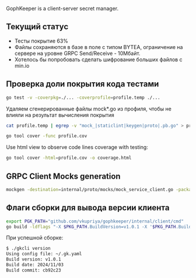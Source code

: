 GophKeeper is a client-server secret manager.


## Текущий статуc

* Тесты покрытие 63%
* Файлы сохраняются в базе в поле с типом BYTEA, ограничение на сервере на уровне GRPC Send/Receive - 10Мбайт.
* Хотелось бы попробовать сделать шифрование больших файлов с min.io

## Проверка доли покрытия кода тестами

```bash
go test -v -coverpkg=./... -coverprofile=profile.temp ./...
```

Удаляем сгенерированные файлы mock*.go из профиля, чтобы не влияли на результат вычисления покрытия

```bash
cat profile.temp | egrep -v "mock_|staticlint|keygen|proto|.pb.go" > profile.cov

```

```bash
go tool cover -func profile.cov
```

Use html view to observe code lines coverage with testing:

```bash
go tool cover -html=profile.cov -o coverage.html
```

## GRPC Client Mocks generation

```bash
mockgen -destination=internal/proto/mocks/mock_service_client.go -package=mocks -source=internal/proto/service_grpc.pb.go GophKeeperClient
```

## Флаги сборки для вывода версии клиента

```bash
export PGK_PATH="github.com/vkupriya/gophkeeper/internal/client/cmd"
go build -ldflags "-X $PKG_PATH.BuildVersion=v1.0.1 -X '$PKG_PATH.BuildDate=$(date +'%Y/%m/%d')' -X $PKG_PATH.BuildCommit=cb92c23" -o gkcli
```

При успешной сборке:
```bash
$ ./gkcli version
Using config file: ~/.gk.yaml
Build version: v1.0.1
Build date: 2024/11/03
Build commit: cb92c23
```

